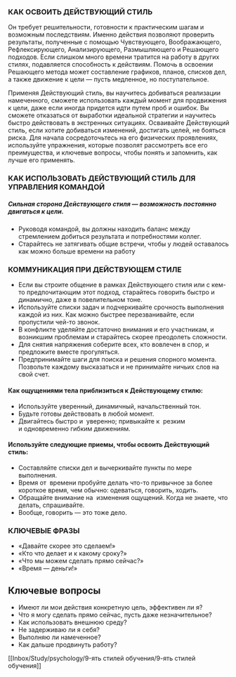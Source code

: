 ### КАК ОСВОИТЬ ДЕЙСТВУЮЩИЙ СТИЛЬ
Он требует решительности, готовности к практическим шагам и возможным последствиям. Именно действия позволяют проверить результаты, полученные с помощью Чувствующего, Воображающего, Рефлексирующего, Анализирующего, Размышляющего и Решающего подходов. Если слишком много времени тратится на работу в других стилях, подавляется способность к действиям. Помочь в освоении Решающего метода может составление графиков, планов, списков дел, а также движение к цели — пусть медленное, но поступательное.


Применяя Действующий стиль, вы научитесь добиваться реализации намеченного, сможете использовать каждый момент для продвижения к цели, даже если иногда придется идти путем проб и ошибок. Вы сможете отказаться от выработки идеальной стратегии и научитесь быстро действовать в экстренных ситуациях. Осваивайте Действующий стиль, если хотите добиваться изменений, достигать целей, не бояться риска. Для начала сосредоточьтесь на его физических проявлениях, используйте упражнения, которые позволят рассмотреть все его преимущества, и ключевые вопросы, чтобы понять и запомнить, как лучше его применять.

### КАК ИСПОЛЬЗОВАТЬ ДЕЙСТВУЮЩИЙ СТИЛЬ ДЛЯ УПРАВЛЕНИЯ КОМАНДОЙ
##### Сильная сторона Действующего стиля — возможность постоянно двигаться к цели. 
- Руководя командой, вы должны находить баланс между стремлением добиться результата и потребностями коллег. 
- Старайтесь не затягивать общие встречи, чтобы у людей оставалось как можно больше времени на работу

### КОММУНИКАЦИЯ ПРИ ДЕЙСТВУЮЩЕМ СТИЛЕ
- Если вы строите общение в рамках Действующего стиля или с кем-то предпочитающим этот подход, старайтесь говорить быстро и динамично, даже в повелительном тоне. 
- Используйте списки задач и подчеркивайте срочность выполнения каждой из них. Как можно быстрее перезванивайте, если пропустили чей-то звонок. 
- В конфликте уделяйте достаточно внимания и его участникам, и возникшим проблемам и старайтесь скорее преодолеть сложности. 
- Для снятия напряжения соберите всех, кто вовлечен в спор, и предложите вместе прогуляться. 
- Предпринимайте шаги для  поиска и решения спорного момента. Позвольте каждому высказаться и не принимайте ничьих слов на свой счет.

#### Как ощущениями тела приблизиться к Действующему стилю:
- Используйте уверенный, динамичный, начальственный тон. 
- Будьте готовы действовать в любой момент. 
- Двигайтесь быстро и  уверенно; привыкайте к  резким и одновременно гибким движениям.

#### Используйте следующие приемы, чтобы освоить Действующий стиль:
- Составляйте списки дел и вычеркивайте пункты по мере выполнения. 
- Время от  времени пробуйте делать что-то привычное за более короткое время, чем обычно: одеваться, говорить, ходить. 
- Обращайте внимание на  изменения ощущений. Когда не знаете, что делать, спрашивайте.
- Вообще, говорить — это тоже дело.

### КЛЮЧЕВЫЕ ФРАЗЫ
- «Давайте скорее это сделаем!» 
- «Кто что делает и к какому сроку?» 
- «Что мы можем сделать прямо сейчас?» 
- «Время — деньги!»

## Ключевые вопросы 
- Имеют ли мои действия конкретную цель, эффективен ли я? 
- Что я могу сделать прямо сейчас, пусть даже незначительное? 
- Как использовать внешнюю среду?
- Не задерживаю ли я себя? 
- Выполняю ли намеченное? 
- Как дальше продвинуть работу?


[[Inbox/Study/psychology/9-ять стилей обучения/9-ять стилей обучения]]